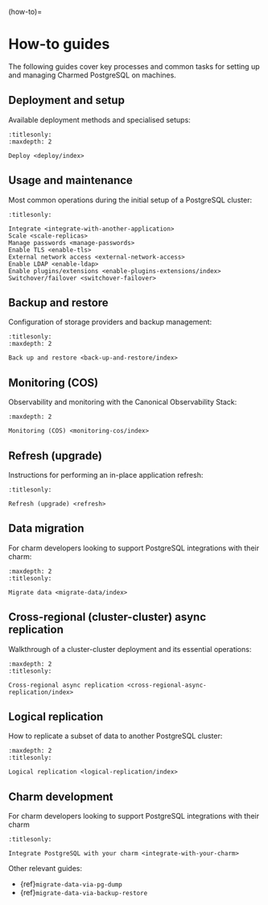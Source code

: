(how-to)=
# How-to guides

The following guides cover key processes and common tasks for setting up and managing Charmed PostgreSQL on machines.

## Deployment and setup

Available deployment methods and specialised setups:

```{toctree}
:titlesonly:
:maxdepth: 2

Deploy <deploy/index>
```

## Usage and maintenance

Most common operations during the initial setup of a PostgreSQL cluster:

```{toctree}
:titlesonly:

Integrate <integrate-with-another-application>
Scale <scale-replicas>
Manage passwords <manage-passwords>
Enable TLS <enable-tls>
External network access <external-network-access>
Enable LDAP <enable-ldap>
Enable plugins/extensions <enable-plugins-extensions/index>
Switchover/failover <switchover-failover>
```

## Backup and restore

Configuration of storage providers and backup management:

```{toctree}
:titlesonly:
:maxdepth: 2

Back up and restore <back-up-and-restore/index>
```

## Monitoring (COS)

Observability and monitoring with the Canonical Observability Stack:

```{toctree}
:maxdepth: 2

Monitoring (COS) <monitoring-cos/index>
```

## Refresh (upgrade)

Instructions for performing an in-place application refresh:

```{toctree}
:titlesonly:

Refresh (upgrade) <refresh>
```

## Data migration

For charm developers looking to support PostgreSQL integrations with their charm:

```{toctree}
:maxdepth: 2
:titlesonly:

Migrate data <migrate-data/index>
```

## Cross-regional (cluster-cluster) async replication

Walkthrough of a cluster-cluster deployment and its essential operations:

```{toctree}
:maxdepth: 2
:titlesonly:

Cross-regional async replication <cross-regional-async-replication/index>
```

## Logical replication

How to replicate a subset of data to another PostgreSQL cluster:

```{toctree}
:maxdepth: 2
:titlesonly:

Logical replication <logical-replication/index>
```

## Charm development

For charm developers looking to support PostgreSQL integrations with their charm

```{toctree}
:titlesonly:

Integrate PostgreSQL with your charm <integrate-with-your-charm>
```

Other relevant guides:
* {ref}`migrate-data-via-pg-dump`
* {ref}`migrate-data-via-backup-restore`